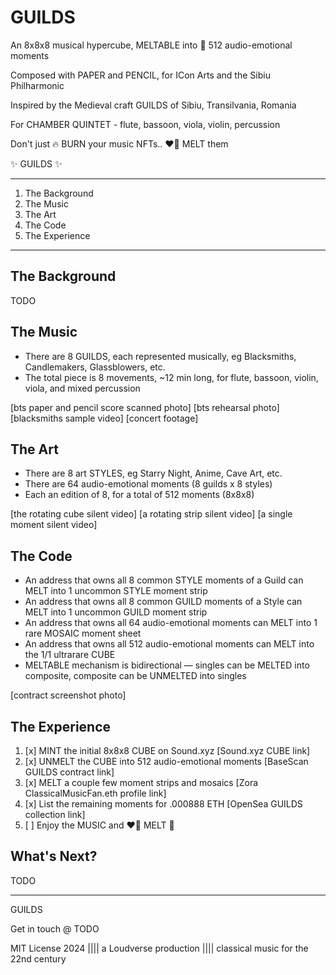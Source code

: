 # GUILDS

An 8x8x8 musical hypercube, MELTABLE into 💙 512 audio-emotional moments

Composed with PAPER and PENCIL, for ICon Arts and the Sibiu Philharmonic

Inspired by the Medieval craft GUILDS of Sibiu, Transilvania, Romania

For CHAMBER QUINTET - flute, bassoon, viola, violin, percussion

Don't just 🔥 BURN your music NFTs.. ❤️‍🔥 MELT them

✨ GUILDS ✨

---

1. The Background
2. The Music
3. The Art
4. The Code
5. The Experience

---

## The Background

TODO

## The Music

- There are 8 GUILDS, each represented musically, eg Blacksmiths, Candlemakers, Glassblowers, etc.
- The total piece is 8 movements, ~12 min long, for flute, bassoon, violin, viola, and mixed percussion

[bts paper and pencil score scanned photo]
[bts rehearsal photo]
[blacksmiths sample video]
[concert footage]

## The Art

- There are 8 art STYLES, eg Starry Night, Anime, Cave Art, etc.
- There are 64 audio-emotional moments (8 guilds x 8 styles)
- Each an edition of 8, for a total of 512 moments (8x8x8)

[the rotating cube silent video]
[a rotating strip silent video]
[a single moment silent video]

## The Code

- An address that owns all 8 common STYLE moments of a Guild can MELT into 1 uncommon STYLE moment strip
- An address that owns all 8 common GUILD moments of a Style can MELT into 1 uncommon GUILD moment strip
- An address that owns all 64 audio-emotional moments can MELT into 1 rare MOSAIC moment sheet
- An address that owns all 512 audio-emotional moments can MELT into the 1/1 ultrarare CUBE
- MELTABLE mechanism is bidirectional — singles can be MELTED into composite, composite can be UNMELTED into singles

[contract screenshot photo]

## The Experience

1. [x] MINT the initial 8x8x8 CUBE on Sound.xyz [Sound.xyz CUBE link]
2. [x] UNMELT the CUBE into 512 audio-emotional moments [BaseScan GUILDS contract link]
3. [x] MELT a couple few moment strips and mosaics [Zora ClassicalMusicFan.eth profile link]
4. [x] List the remaining moments for .000888 ETH [OpenSea GUILDS collection link]
5. [ ] Enjoy the MUSIC and ❤️‍🔥 MELT 🫠

## What's Next?

TODO

---

GUILDS

Get in touch @ TODO

MIT License 2024 |||| a Loudverse production |||| classical music for the 22nd century

